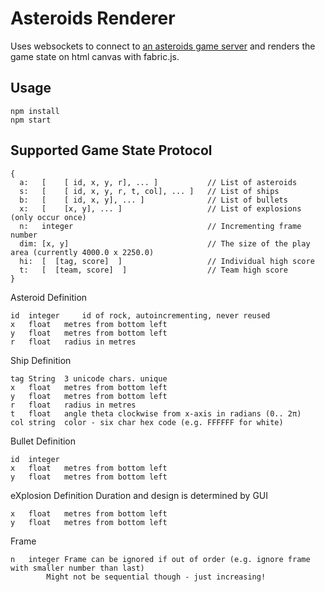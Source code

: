 Asteroids Renderer
==================

Uses websockets to connect to [an asteroids game server](https://github.com/devstopfix/asteroids-server) and renders the game state on html canvas with fabric.js.

Usage
-----
```
npm install
npm start
```

Supported Game State Protocol
-----------------------------
```
{
  a:   [    [ id, x, y, r], ... ]           // List of asteroids
  s:   [    [ id, x, y, r, t, col], ... ]   // List of ships
  b:   [    [ id, x, y], ... ]              // List of bullets
  x:   [    [x, y], ... ]                   // List of explosions (only occur once)
  n:   integer                              // Incrementing frame number
  dim: [x, y]                               // The size of the play area (currently 4000.0 x 2250.0)
  hi:  [  [tag, score]  ]                   // Individual high score
  t:   [  [team, score]  ]                  // Team high score
}
```
				
Asteroid Definition
```					
id	integer 	id of rock, autoincrementing, never reused
x	float	metres from bottom left
y	float	metres from bottom left
r	float	radius in metres
```					
Ship Definition
```					
tag	String	3 unicode chars. unique
x	float	metres from bottom left
y	float	metres from bottom left
r	float	radius in metres
t	float	angle theta clockwise from x-axis in radians (0.. 2π)
col	string	color - six char hex code (e.g. FFFFFF for white)
```

Bullet Definition
```					
id	integer	
x	float	metres from bottom left
y	float	metres from bottom left
```					
eXplosion Definition		Duration and design is determined by GUI
```					
x	float	metres from bottom left
y	float	metres from bottom left
```					
Frame
```					
n	integer	Frame can be ignored if out of order (e.g. ignore frame with smaller number than last)
        Might not be sequential though - just increasing!
```
